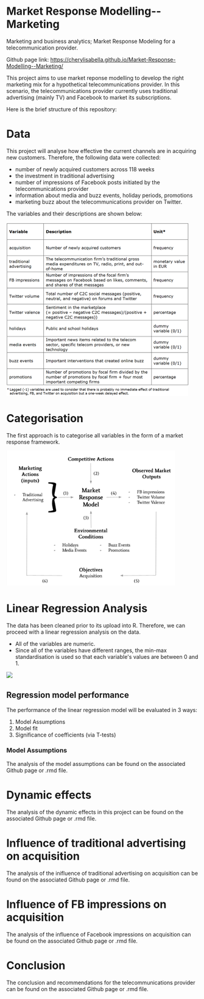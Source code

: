 # Market Response Modelling--Marketing
Marketing and business analytics;   Market Response Modeling for a telecommunication provider.

Github page link: https://cherylisabella.github.io/Market-Response-Modelling--Marketing/


This project aims to use market reponse modelling to develop the right marketing mix for a hypothetical telecommunications provider.
In this scenario, the telecommunications provider currently uses traditional advertising (mainly TV) and Facebook to market its subscriptions.

Here is the brief structure of this repository:

# Data 
This project will analyse how effective the current channels are in acquiring new customers. Therefore, the following data were collected:

- number of newly acquired customers across 118 weeks
- the investment in traditional advertising
- number of impressions of Facebook posts initiated by the telecommunications provider
- information about media and buzz events, holiday periods, promotions
- marketing buzz about the telecommunications provider on Twitter.

The variables and their descriptions are shown below:

![](mrm%20variables.png)

# Categorisation
The first approach is to categorise all variables in the form of a market response framework. 

![](market%20response%20framework.png)

# Linear Regression Analysis
The data has been cleaned prior to its upload into R. Therefore, we can
proceed with a linear regression analysis on the data.


- All of the variables are numeric. 
- Since all of the variables have different ranges, the min-max standardisation is used so that each variable's values are between 0 and 1.

![](mrm%20model%20results.png)

## Regression model performance

The performance of the linear regression model will be evaluated in 3
ways:

1.  Model Assumptions
2.  Model fit
3.  Significance of coefficients (via T-tests)

### Model Assumptions

The analysis of the model assumptions can be found on the associated Github page or .rmd file.


# Dynamic effects
The analysis of the dynamic effects in this project can be found on the associated Github page or .rmd file.


# Influence of traditional advertising on acquisition
The analysis of the inifluence of traditional advertising on acquisition can be found on the associated Github page or .rmd file.


# Influence of FB impressions on acquisition
The analysis of the influence of Facebook impressions on acquisition can be found on the associated Github page or .rmd file.


# Conclusion
The conclusion and recommendations for the telecommunications provider can be found on the associated Github page or .rmd file.
